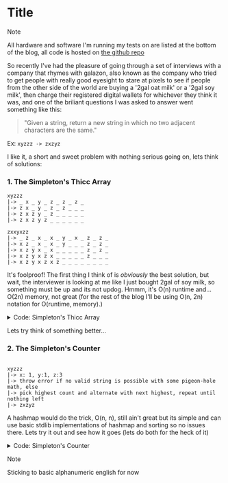 # Title

<!-- TODO: make repo, add hardware info, always test on linux -->

> [!NOTE]
> All hardware and software I'm running my tests on are listed at the bottom of the blog, all code is hosted on [the github repo](https://google.ca)

So recently I've had the pleasure of going through a set of interviews with a company that rhymes with galazon, also known as the company who tried to get people with really good eyesight to stare at pixels to see if people from the other side of the world are buying a '2gal oat milk' or a '2gal soy milk', then charge their registered digital wallets for whichever they think it was, and one of the briliant questions I was asked to answer went something like this:

> "Given a string, return a new string in which no two adjacent characters are the same."

Ex: `xyzzz -> zxzyz`

I like it, a short and sweet problem with nothing serious going on, lets think of solutions:

### 1. The Simpleton's Thicc Array

```
xyzzz
|-> _ x _ y _ z _ z _ z _
|-> z x _ y _ z _ z _ _ _
|-> z x z y _ z _ _ _ _ _
|-> z x z y z _ _ _ _ _ _
```

```
zxxyxzz
|-> _ z _ x _ x _ y _ x _ z _ z _
|-> x z _ x _ x _ y _ _ _ z _ z _
|-> x z y x _ x _ _ _ _ _ z _ z _
|-> x z y x z x _ _ _ _ _ z _ _ _
|-> x z y x z x z _ _ _ _ _ _ _ _
```

It's foolproof! The first thing I think of is _obviously_ the best solution, but wait, the interviewer is looking at me like I just bought 2gal of soy milk, so something must be up and its not updog. Hmmm, it's O(n) runtime and... O(2n) memory, not great (for the rest of the blog I'll be using O(n, 2n) notation for O(runtime, memory).)

<details>
    <summary>Code: Simpleton's Thicc Array</summary>
    
<!-- TODO: make and test -->
```cpp

char[] SimpletonsThiccArray(char[] input) {

    // setup
    char[] output = [(input.size*2)+1];
    for (int i = 0; i < input.size; i++) {
        output[2*i] = "_";
        output[2*(i+1)] = input[i];
    }

    timer.start();

//implement here
timer.end();

    return output;

}

```

</details>

Lets try think of something better...

### 2. The Simpleton's Counter

```

xyzzz
|-> x: 1, y:1, z:3
|-> throw error if no valid string is possible with some pigeon-hole math, else
|-> pick highest count and alternate with next highest, repeat until nothing left
|-> zxzyz

````

A hashmap would do the trick, O(n, n), still ain't great but its simple and can use basic stdlib implementations of hashmap and sorting so no issues there. Lets try it out and see how it goes (lets do both for the heck of it)

<details>
    <summary>Code: Simpleton's Counter</summary>

<!-- TODO: make and test -->
```cpp
#include <iostream>

int main() {
std::cout << "Hello, world!" << std::endl;
return 0;
}
````

</details>

> [!NOTE]
> Sticking to basic alphanumeric english for now

<!-- insert graph 1 here:

y axis: time
x axis: amount of characters

-->
